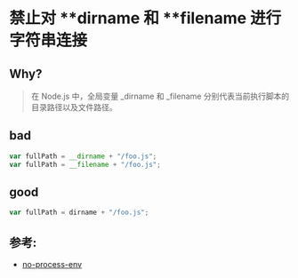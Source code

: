 # 禁止对 **dirname 和 **filename 进行字符串连接

## Why?

> 在 Node.js 中，全局变量 \_dirname 和 \_filename 分别代表当前执行脚本的目录路径以及文件路径。

## bad

```js
var fullPath = __dirname + "/foo.js";
var fullPath = __filename + "/foo.js";
```

## good

```js
var fullPath = dirname + "/foo.js";
```

## 参考:

- [no-process-env](https://eslint.org/docs/rules/no-process-env)
